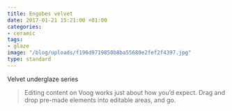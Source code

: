 ```yaml
---
title: Engobes velvet
date: 2017-01-21 15:21:00 +01:00
categories:
- ceramic
tags:
- glaze
image: "/blog/uploads/f196d9719850b8ba55680e2fef2f4397.jpg"
type: standard
---
```


Velvet underglaze series

> Editing content on Voog works just about how you’d expect. Drag and drop pre-made elements into editable areas, and go.